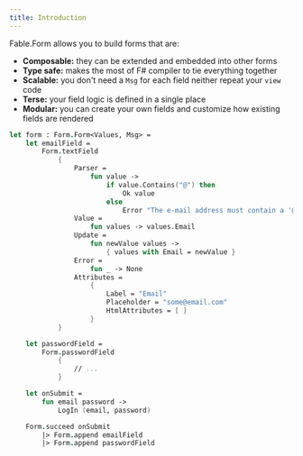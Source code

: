 ```yaml
---
title: Introduction
---
```


Fable.Form allows you to build forms that are:

- **Composable:** they can be extended and embedded into other forms
- **Type safe:** makes the most of F# compiler to tie everything together
- **Scalable:** you don't need a `Msg` for each field neither repeat your `view` code
- **Terse:** your field logic is defined in a single place
- **Modular:** you can create your own fields and customize how existing fields are rendered

```fsharp
let form : Form.Form<Values, Msg> =
    let emailField =
        Form.textField
            {
                Parser =
                    fun value ->
                        if value.Contains("@") then
                            Ok value
                        else
                            Error "The e-mail address must contain a '@' symbol"
                Value =
                    fun values -> values.Email
                Update =
                    fun newValue values ->
                        { values with Email = newValue }
                Error =
                    fun _ -> None
                Attributes =
                    {
                        Label = "Email"
                        Placeholder = "some@email.com"
                        HtmlAttributes = [ ]
                    }
            }

    let passwordField =
        Form.passwordField
            {
                // ...
            }

    let onSubmit =
        fun email password ->
            LogIn (email, password)

    Form.succeed onSubmit
        |> Form.append emailField
        |> Form.append passwordField
```
